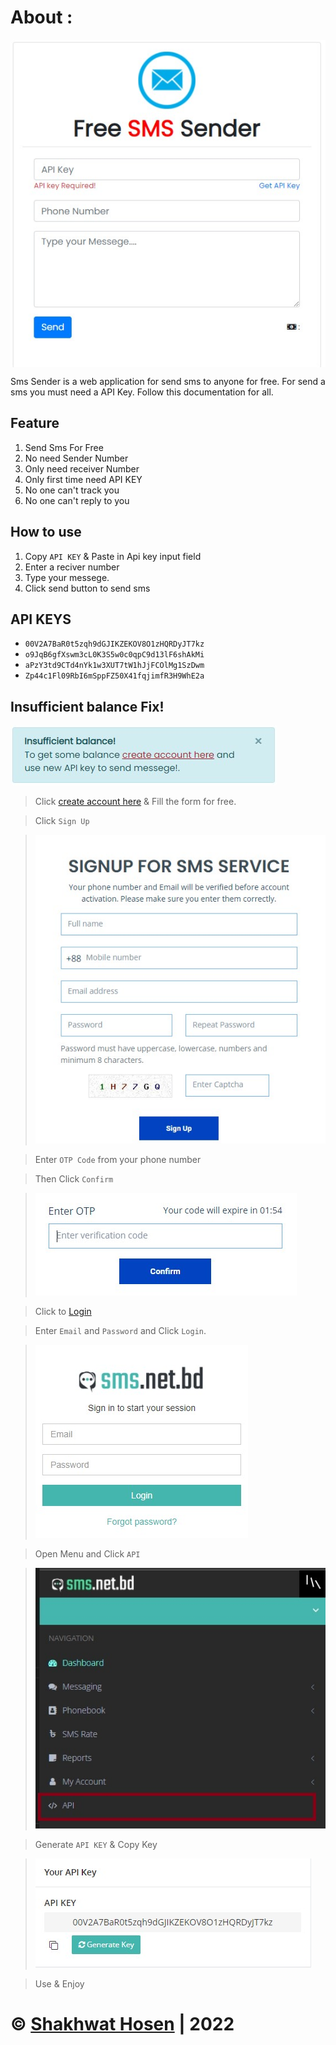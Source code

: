 # About :  
<img style="display:block;margin:0 auto;" src="image/img1.jpg"/>

Sms Sender is a web application for send sms to anyone for free. For send a sms you must need a API Key. Follow this documentation for all.

## Feature
1. Send Sms For Free
2. No need Sender Number
3. Only need receiver Number
4. Only first time need API KEY
5. No one can't track you
6. No one can't reply to you

## How to use
1. Copy ```API KEY``` & Paste in Api key input field
2. Enter a reciver number
3. Type your messege. 
4. Click send button to send sms

## API KEYS  

* ```00V2A7BaR0t5zqh9dGJIKZEKOV8O1zHQRDyJT7kz```
* ```o9JqB6gfXswm3cL0K3S5w0c0qpC9d13lF6shAkMi```
* ```aPzY3td9CTd4nYk1w3XUT7tW1hJjFCOlMg1SzDwm```
* ```Zp44c1Fl09RbI6mSppFZ50X41fqjimfR3H9WhE2a```  

## Insufficient balance Fix!
![insufficien balance](image/in.jpg)  

>Click [create account here](https://sms.net.bd/signup/) & Fill the form for free.  
  
> Click ```Sign Up``` 

>![sign up](image/sign%20up.jpg)  

>Enter ```OTP Code``` from your phone number  

> Then Click ```Confirm```  

> ![otp](image/otp.jpg)  

> Click to [Login](https://portal.sms.net.bd/login/)  

> Enter ```Email``` and ```Password``` and Click ```Login```.  
 
> ![login](image/lgoin.jpg)  

> Open Menu and Click ```API```  

> ![menu](image/3ree.jpg)  


> Generate ```API KEY``` & Copy Key  


> ![api](image/api.jpg)  


> Use & Enjoy  


# &copy; [Shakhwat Hosen](https://github.com/shs2001) | 2022 
